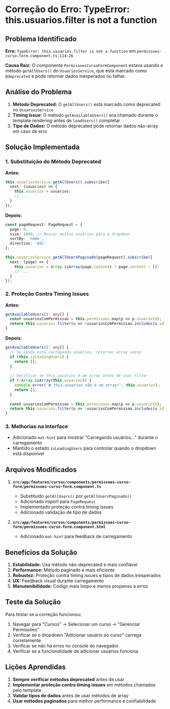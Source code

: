 # Correção do Erro: TypeError: this.usuarios.filter is not a function

## Problema Identificado

**Erro:** `TypeError: this.usuarios.filter is not a function` em `permissoes-curso-form.component.ts:114:26`

**Causa Raiz:** O componente `PermissoesCursoFormComponent` estava usando o método `getAllUsers()` do `UsuariosService`, que está marcado como `@deprecated` e pode retornar dados inesperados ou falhar.

## Análise do Problema

1. **Método Deprecated:** O `getAllUsers()` está marcado como deprecated no `UsuariosService`
2. **Timing Issue:** O método `getAvailableUsers()` era chamado durante o template rendering antes de `loadUsers()` completar
3. **Tipo de Dados:** O método deprecated pode retornar dados não-array em caso de erro

## Solução Implementada

### 1. Substituição do Método Deprecated

**Antes:**
```typescript
this.usuariosService.getAllUsers().subscribe({
  next: (usuarios) => {
    this.usuarios = usuarios;
    // ...
  }
});
```

**Depois:**
```typescript
const pageRequest: PageRequest = {
  page: 0,
  size: 1000, // Buscar muitos usuários para o dropdown
  sortBy: 'nome',
  direction: 'ASC'
};

this.usuariosService.getAllUsersPaginado(pageRequest).subscribe({
  next: (page) => {
    this.usuarios = Array.isArray(page.content) ? page.content : [];
    // ...
  }
});
```

### 2. Proteção Contra Timing Issues

**Antes:**
```typescript
getAvailableUsers(): any[] {
  const usuariosComPermissao = this.permissoes.map(p => p.usuarioId);
  return this.usuarios.filter(u => !usuariosComPermissao.includes(u.id));
}
```

**Depois:**
```typescript
getAvailableUsers(): any[] {
  // Se ainda está carregando usuários, retornar array vazio
  if (this.isLoadingUsers) {
    return [];
  }
  
  // Verificar se this.usuarios é um array antes de usar filter
  if (!Array.isArray(this.usuarios)) {
    console.error('❌ this.usuarios não é um array!', this.usuarios);
    return [];
  }
  
  const usuariosComPermissao = this.permissoes.map(p => p.usuarioId);
  return this.usuarios.filter(u => !usuariosComPermissao.includes(u.id));
}
```

### 3. Melhorias na Interface

- Adicionado `mat-hint` para mostrar "Carregando usuários..." durante o carregamento
- Mantido o estado `isLoadingUsers` para controlar quando o dropdown está disponível

## Arquivos Modificados

1. **`src/app/features/cursos/components/permissoes-curso-form/permissoes-curso-form.component.ts`**
   - Substituído `getAllUsers()` por `getAllUsersPaginado()`
   - Adicionado import para `PageRequest`
   - Implementado proteção contra timing issues
   - Adicionado validação de tipo de dados

2. **`src/app/features/cursos/components/permissoes-curso-form/permissoes-curso-form.component.html`**
   - Adicionado `mat-hint` para feedback de carregamento

## Benefícios da Solução

1. **Estabilidade:** Usa método não-deprecated e mais confiável
2. **Performance:** Método paginado é mais eficiente
3. **Robustez:** Proteção contra timing issues e tipos de dados inesperados
4. **UX:** Feedback visual durante carregamento
5. **Manutenibilidade:** Código mais limpo e menos propenso a erros

## Teste da Solução

Para testar se a correção funcionou:

1. Navegar para "Cursos" → Selecionar um curso → "Gerenciar Permissões"
2. Verificar se o dropdown "Adicionar usuário ao curso" carrega corretamente
3. Verificar se não há erros no console do navegador
4. Verificar se a funcionalidade de adicionar usuários funciona

## Lições Aprendidas

1. **Sempre verificar métodos deprecated** antes de usar
2. **Implementar proteção contra timing issues** em métodos chamados pelo template
3. **Validar tipos de dados** antes de usar métodos de array
4. **Usar métodos paginados** para melhor performance e confiabilidade
